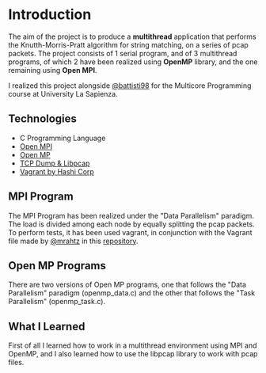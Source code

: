 # Introduction

The aim of the project is to produce a **multithread** application that performs the Knutth-Morris-Pratt algorithm for string matching, on a series of pcap packets. 
The project consists of 1 serial program, and of 3 multithread programs, of which 2 have been realized using **OpenMP** library, and the one remaining using **Open MPI**.

I realized this project alongside [@battisti98](https://github.com/battisti98) for the Multicore Programming course at University La Sapienza.

## Technologies

* C Programming Language
* [Open MPI](https://www.open-mpi.org/)
* [Open MP](https://www.openmp.org/)
* [TCP Dump & Libpcap](https://www.tcpdump.org/)
* [Vagrant by Hashi Corp](https://www.vagrantup.com/)

## MPI Program

The MPI Program has been realized under the "Data Parallelism" paradigm. The load is divided among each node by equally splitting the pcap packets.
To perform tests, it has been used vagrant, in conjunction with the Vagrant file made by [@mrahtz](https://github.com/mrahtz) in this [repository](https://github.com/mrahtz/mpi-vagrant).

## Open MP Programs

There are two versions of Open MP programs, one that follows the "Data Parallelism" paradigm (openmp_data.c) and the other that follows the "Task Parallelism" (openmp_task.c).

## What I Learned

First of all I learned how to work in a multithread environment using MPI and OpenMP, and I also learned how to use the libpcap library to work with pcap files. 
